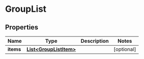 
# GroupList

## Properties
Name | Type | Description | Notes
------------ | ------------- | ------------- | -------------
**items** | [**List&lt;GroupListItem&gt;**](GroupListItem.md) |  |  [optional]



